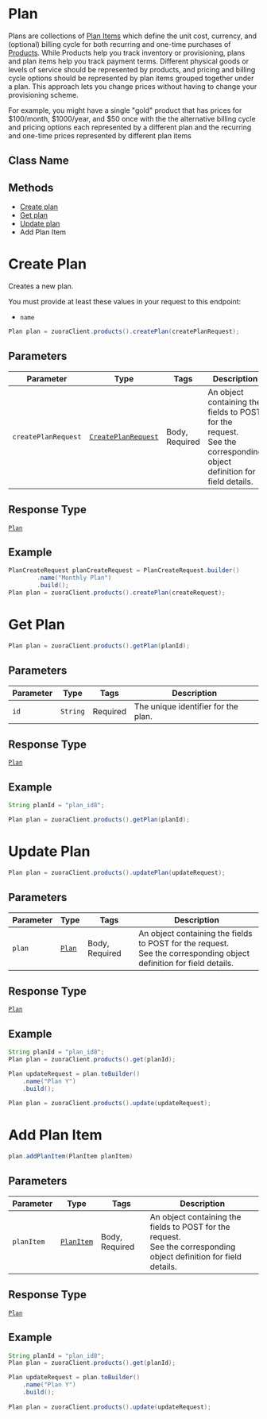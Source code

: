 # Plan

Plans are collections of [Plan Items](/doc/planitem.md) which define the unit cost, currency, and (optional) billing cycle for both recurring and one-time purchases of [Products](/doc/product.md). While Products help you track inventory or provisioning, plans and plan items help you track payment terms. Different physical goods or levels of service should be represented by products, and pricing and billing cycle options should be represented by plan items grouped together under a plan. This approach lets you change prices without having to change your provisioning scheme.

For example, you might have a single "gold" product that has prices for $100/month, $1000/year, and $50 once with the the alternative billing cycle and pricing options each represented by a different plan and the recurring and one-time prices represented by different plan items

## Class Name



 ## Methods

* [Create plan](/doc/plan.md#create-plan)
* [Get plan](/doc/plan.md#get-plan)
* [Update plan](/doc/plan.md#update-plan)
* Add Plan Item



# Create Plan

Creates a new plan.

You must provide at least these values in your request to this endpoint:

- `name`

```java
Plan plan = zuoraClient.products().createPlan(createPlanRequest);
```

## Parameters

| Parameter | Type | Tags | Description |
|  --- | --- | --- | --- |
| `createPlanRequest` | [`CreatePlanRequest`](/doc/models/create-plan-request.md) | Body, Required | An object containing the fields to POST for the request.<br>See the corresponding object definition for field details. |

## Response Type

[`Plan`](/doc/models/plan.md)

## Example

```java
PlanCreateRequest planCreateRequest = PlanCreateRequest.builder()
        .name("Monthly Plan")
        .build();
Plan plan = zuoraClient.products().createPlan(createRequest);
```

# Get Plan

```java
Plan plan = zuoraClient.products().getPlan(planId);
```

## Parameters

| Parameter | Type | Tags | Description |
|  --- | --- | --- | --- |
| `id` | `String` | Required | The unique identifier for the plan. |


## Response Type

[`Plan`](/doc/models/plan.md)


## Example 

```java
String planId = "plan_id8";

Plan plan = zuoraClient.products().getPlan(planId);
```


# Update Plan

```java
Plan plan = zuoraClient.products().updatePlan(updateRequest);
```


## Parameters

| Parameter | Type | Tags | Description |
|  --- | --- | --- | --- |
| `plan` | [`Plan`](/doc/models/plan.md) | Body, Required | An object containing the fields to POST for the request.<br>See the corresponding object definition for field details. |


## Response Type

[`Plan`](/doc/models/plan.md)


## Example 

```java
String planId = "plan_id8";
Plan plan = zuoraClient.products().get(planId);

Plan updateRequest = plan.toBuilder()
    .name("Plan Y")
    .build();
    
Plan plan = zuoraClient.products().update(updateRequest);
```

# Add Plan Item

```java
plan.addPlanItem(PlanItem planItem)
```


## Parameters

| Parameter | Type | Tags | Description |
|  --- | --- | --- | --- |
| `planItem` | [`PlanItem`](/doc/models/plan-item.md) | Body, Required | An object containing the fields to POST for the request.<br>See the corresponding object definition for field details. |


## Response Type

[`Plan`](/doc/models/plan.md)


## Example

```java
String planId = "plan_id8";
Plan plan = zuoraClient.products().get(planId);

Plan updateRequest = plan.toBuilder()
    .name("Plan Y")
    .build();
    
Plan plan = zuoraClient.products().update(updateRequest);
```


